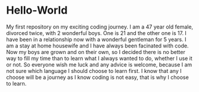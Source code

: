 # Hello-World
My first repository on my exciting coding journey.
I am a 47 year old female, divorced twice, with 2 wonderful boys. One is 21 and the other one is 17. I have been in a relationship now with a wonderful gentleman for 5 years. I am a stay at home housewife and I have always been facinated with code. Now my boys are grown and on their own, so I decided there is no better way to fill my time than to learn what I always wanted to do, whether I use it or not. So everyone wish me luck and any advice is welcome, because I am not sure which language I should choose to learn first. I know that any I choose will be a journey as I know coding is not easy, that is why I choose to learn. 
